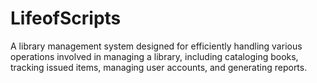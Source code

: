 # LifeofScripts
A library management system designed for efficiently handling various operations involved in managing a library, including cataloging books, tracking issued items, managing user accounts, and generating reports. 
